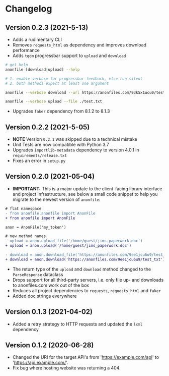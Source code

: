 
# Changelog

## Version 0.2.3 (2021-5-13)

- Adds a rudimentary CLI
- Removes `requests_html` as dependency and improves download performance
- Adds `tqdm` progressbar support to `upload` and `download`

```bash
# get help
anonfile [download|upload] --help

# 1. enable verbose for progressbar feedback, else run silent
# 2. both methods expect at least one argument

anonfile --verbose download --url https://anonfiles.com/93k5x1ucu0/test_txt

anonfile --verbose upload --file ./test.txt
```

- Upgrades `faker` dependency from 8.1.2 to 8.1.3

## Version 0.2.2 (2021-5-05)

- **NOTE** Version `0.2.1` was skipped due to a technical mistake
- Unit Tests are now compatible with Python 3.7
- Upgrades `importlib-metadata` dependency to version 4.0.1 in `requirements/release.txt`
- Fixes an error in `setup.py`

## Version 0.2.0 (2021-05-04)

- **IMPORTANT:** This is a major update to the client-facing library interface
  and project infrastructure, see below a small code snippet to help you migrate
  to the newest version of `anonfile`:

```diff
# flat namespace
- from anonfile.anonfile import AnonFile
+ from anonfile import AnonFile

anon = AnonFile('my_token')

# new method names
- upload = anon.upload_file('/home/guest/jims_paperwork.doc')
+ upload = anon.upload('/home/guest/jims_paperwork.doc')

- download = anon.download_file('https://anonfiles.com/9ee1jcu6u9/test_txt')
+ download = anon.download('https://anonfiles.com/9ee1jcu6u9/test_txt')
```

- The return type of the `upload` and `download` method changed to the `ParseResponse`
  dataclass
- Drops support for all third-party servers, i.e. only file up- and downloads to
  anonfiles.com work out of the box
- Reduces all project dependencies to `requests`, `requests_html` and `faker`
- Added doc strings everywhere

## Version 0.1.3 (2021-04-02)

- Added a retry strategy to HTTP requests and updated the `lxml` dependency

## Version 0.1.2 (2020-06-28)

- Changed the URI for the target API's from 'https://example.com/api' to 'https://api.example.com/'.
- Fix bug where hosting website was returning a 404.
